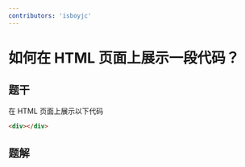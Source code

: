```yaml
---
contributors: 'isboyjc'
---
```


# 如何在 HTML 页面上展示一段代码？

## 题干

在 HTML 页面上展示以下代码

```html
<div></div>
```

## 题解
